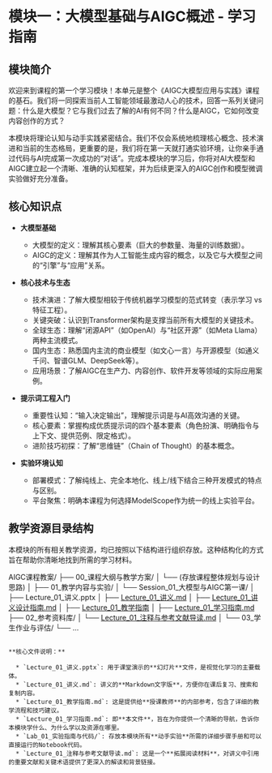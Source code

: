 # 模块一：大模型基础与AIGC概述 - 学习指南 

## 模块简介

欢迎来到课程的第一个学习模块！本单元是整个《AIGC大模型应用与实践》课程的基石。我们将一同探索当前人工智能领域最激动人心的技术，回答一系列关键问题：什么是大模型？它与我们过去了解的AI有何不同？什么是AIGC，它如何改变内容创作的方式？

本模块将理论认知与动手实践紧密结合。我们不仅会系统地梳理核心概念、技术演进和当前的生态格局，更重要的是，我们将在第一天就打通实验环境，让你亲手通过代码与AI完成第一次成功的“对话”。完成本模块的学习后，你将对AI大模型和AIGC建立起一个清晰、准确的认知框架，并为后续更深入的AIGC创作和模型微调实验做好充分准备。

## 核心知识点

  * **大模型基础**

      * 大模型的定义：理解其核心要素（巨大的参数量、海量的训练数据）。
      * AIGC的定义：理解其作为人工智能生成内容的概念，以及它与大模型之间的“引擎”与“应用”关系。

  * **核心技术与生态**

      * 技术演进：了解大模型相较于传统机器学习模型的范式转变（表示学习 vs 特征工程）。
      * 关键突破：认识到Transformer架构是支撑当前所有大模型的关键技术。
      * 全球生态：理解“闭源API”（如OpenAI）与“社区开源”（如Meta Llama）两种主流模式。
      * 国内生态：熟悉国内主流的商业模型（如文心一言）与开源模型（如通义千问、智谱GLM、DeepSeek等）。
      * 应用场景：了解AIGC在生产力、内容创作、软件开发等领域的实际应用案例。

  * **提示词工程入门**

      * 重要性认知：“输入决定输出”，理解提示词是与AI高效沟通的关键。
      * 核心要素：掌握构成优质提示词的四个基本要素（角色扮演、明确指令与上下文、提供范例、限定格式）。
      * 进阶技巧初探：了解“思维链”（Chain of Thought）的基本概念。

  * **实验环境认知**

      * 部署模式：了解纯线上、完全本地化、线上/线下结合三种开发模式的特点与区别。
      * 平台聚焦：明确本课程为何选择ModelScope作为统一的线上实验平台。

## 教学资源目录结构

本模块的所有相关教学资源，均已按照以下结构进行组织存放。这种结构化的方式旨在帮助你清晰地找到所需的学习材料。

AIGC课程教案/
├── 00_课程大纲与教学方案/
│   └── (存放课程整体规划与设计思路)
│
├── 01_教学内容与实验/
│   └── Session_01_大模型与AIGC第一课/
│       ├── Lecture_01_讲义.pptx
│       ├── [Lecture_01_讲义.md](./Lecture_01_讲义.md)
│       ├── [Lecture_01_讲义设计指南.md](./Lecture_01_讲义设计指南.md)
│       ├── [Lecture_01_教学指南](./Lecture_01_教学指南)
│       ├── [Lecture_01_学习指南.md](./Lecture_01_学习指南.md)
├── 02_参考资料库/
│   └── [Lecture_01_注释与参考文献导读.md](./Lecture_01_注释与参考文献导读.md)
│
└── 03_学生作业与评估/
    └── ...

```

**核心文件说明：**

  * `Lecture_01_讲义.pptx`: 用于课堂演示的**幻灯片**文件，是视觉化学习的主要载体。
  * `Lecture_01_讲义.md`: 讲义的**Markdown文字版**，方便你在课后复习、搜索和复制内容。
  * `Lecture_01_教学指南.md`: 这是提供给**授课教师**的内部参考，包含了详细的教学流程和技巧建议。
  * `Lecture_01_学习指南.md`: 即**本文件**，旨在为你提供一个清晰的导航，告诉你本模块学什么、为什么学以及资源在哪里。
  * `Lab_01_实验指南与代码/`: 存放本模块所有**动手实验**所需的详细步骤手册和可以直接运行的Notebook代码。
  * `Lecture_01_注释与参考文献导读.md`: 这是一个**拓展阅读材料**，对讲义中引用的重要文献和关键术语提供了更深入的解读和背景链接。